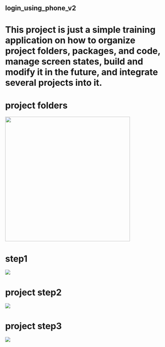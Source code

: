 ## login_using_phone_v2

# This project is just a simple training application on how to organize project folders, packages, and code, manage screen states, build and modify it in the future, and integrate several projects into it.


# project folders

<img src="redme_images/project_folders.png" width="400" />


# step1

<img src="redme_images/step1.png" />


# project step2

<img src="redme_images/step2.png" />


# project step3

<img src="redme_images/step3.png" />
